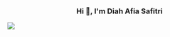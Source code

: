 <h3 align="center">Hi 👋, I'm Diah Afia Safitri</h3>
<img src="https://media.giphy.com/media/rR2AWZ3ip77r2/giphy.gif" style="align-items:center"/>
